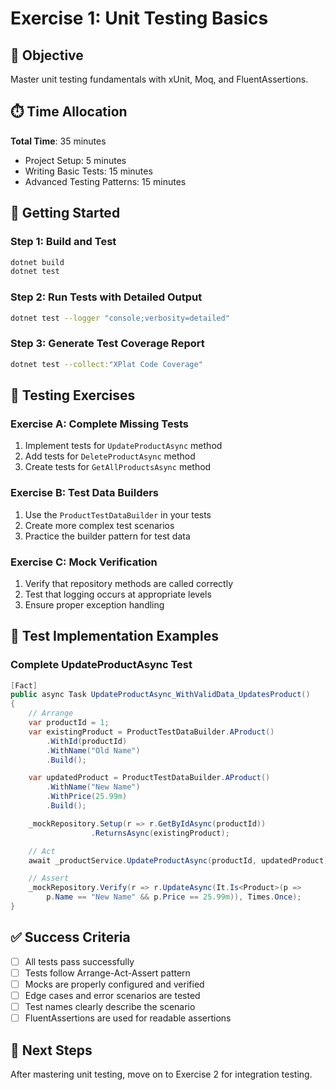 # Exercise 1: Unit Testing Basics

## 🎯 Objective
Master unit testing fundamentals with xUnit, Moq, and FluentAssertions.

## ⏱️ Time Allocation
**Total Time**: 35 minutes
- Project Setup: 5 minutes
- Writing Basic Tests: 15 minutes
- Advanced Testing Patterns: 15 minutes

## 🚀 Getting Started

### Step 1: Build and Test
```bash
dotnet build
dotnet test
```

### Step 2: Run Tests with Detailed Output
```bash
dotnet test --logger "console;verbosity=detailed"
```

### Step 3: Generate Test Coverage Report
```bash
dotnet test --collect:"XPlat Code Coverage"
```

## 🧪 Testing Exercises

### Exercise A: Complete Missing Tests
1. Implement tests for `UpdateProductAsync` method
2. Add tests for `DeleteProductAsync` method
3. Create tests for `GetAllProductsAsync` method

### Exercise B: Test Data Builders
1. Use the `ProductTestDataBuilder` in your tests
2. Create more complex test scenarios
3. Practice the builder pattern for test data

### Exercise C: Mock Verification
1. Verify that repository methods are called correctly
2. Test that logging occurs at appropriate levels
3. Ensure proper exception handling

## 📝 Test Implementation Examples

### Complete UpdateProductAsync Test
```csharp
[Fact]
public async Task UpdateProductAsync_WithValidData_UpdatesProduct()
{
    // Arrange
    var productId = 1;
    var existingProduct = ProductTestDataBuilder.AProduct()
        .WithId(productId)
        .WithName("Old Name")
        .Build();

    var updatedProduct = ProductTestDataBuilder.AProduct()
        .WithName("New Name")
        .WithPrice(25.99m)
        .Build();

    _mockRepository.Setup(r => r.GetByIdAsync(productId))
                  .ReturnsAsync(existingProduct);

    // Act
    await _productService.UpdateProductAsync(productId, updatedProduct);

    // Assert
    _mockRepository.Verify(r => r.UpdateAsync(It.Is<Product>(p =>
        p.Name == "New Name" && p.Price == 25.99m)), Times.Once);
}
```

## ✅ Success Criteria
- [ ] All tests pass successfully
- [ ] Tests follow Arrange-Act-Assert pattern
- [ ] Mocks are properly configured and verified
- [ ] Edge cases and error scenarios are tested
- [ ] Test names clearly describe the scenario
- [ ] FluentAssertions are used for readable assertions

## 🔄 Next Steps
After mastering unit testing, move on to Exercise 2 for integration testing.

